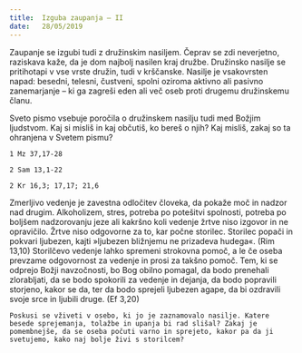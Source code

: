 ```yaml
---
title:  Izguba zaupanja – II
date:   28/05/2019
---
```


Zaupanje se izgubi tudi z družinskim nasiljem. Čeprav se zdi neverjetno, raziskava kaže, da je dom najbolj nasilen kraj družbe. Družinsko nasilje se pritihotapi v vse vrste družin, tudi v krščanske. Nasilje je vsakovrsten napad: besedni, telesni, čustveni, spolni oziroma aktivno ali pasivno zanemarjanje – ki ga zagreši eden ali več oseb proti drugemu družinskemu članu.

Sveto pismo vsebuje poročila o družinskem nasilju tudi med Božjim ljudstvom. Kaj si misliš in kaj občutiš, ko bereš o njih? Kaj misliš, zakaj so ta ohranjena v Svetem pismu?

`1 Mz 37,17-28`

`2 Sam 13,1-22`

`2 Kr 16,3; 17,17; 21,6`

Zmerljivo vedenje je zavestna odločitev človeka, da pokaže moč in nadzor nad drugim. Alkoholizem, stres, potreba po potešitvi spolnosti, potreba po boljšem nadzorovanju jeze ali kakršno koli vedenje žrtve niso izgovor in ne opravičilo. Žrtve niso odgovorne za to, kar počne storilec. Storilec popači in pokvari ljubezen, kajti »ljubezen bližnjemu ne prizadeva hudega«. (Rim 13,10) Storilčevo vedenje lahko spremeni strokovna pomoč, a le če oseba prevzame odgovornost za vedenje in prosi za takšno pomoč. Tem, ki se odprejo Božji navzočnosti, bo Bog obilno pomagal, da bodo prenehali zlorabljati, da se bodo spokorili za vedenje in dejanja, da bodo popravili storjeno, kakor se da, ter da bodo sprejeli ljubezen agape, da bi ozdravili svoje srce in ljubili druge. (Ef 3,20)

`Poskusi se vživeti v osebo, ki jo je zaznamovalo nasilje. Katere besede sprejemanja, tolažbe in upanja bi rad slišal? Zakaj je pomembnejše, da se oseba počuti varno in sprejeto, kakor pa da ji svetujemo, kako naj bolje živi s storilcem?`
